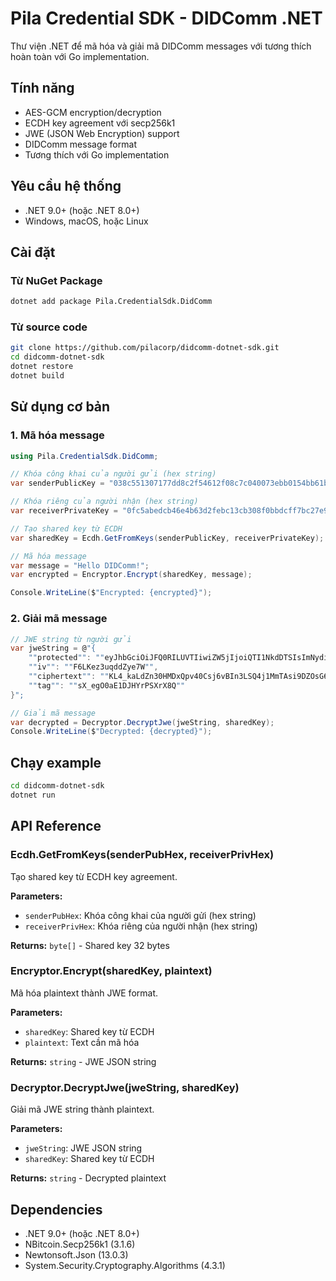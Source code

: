 # Pila Credential SDK - DIDComm .NET

Thư viện .NET để mã hóa và giải mã DIDComm messages với tương thích hoàn toàn với Go implementation.

## Tính năng

- AES-GCM encryption/decryption
- ECDH key agreement với secp256k1
- JWE (JSON Web Encryption) support
- DIDComm message format
- Tương thích với Go implementation

## Yêu cầu hệ thống

- .NET 9.0+ (hoặc .NET 8.0+)
- Windows, macOS, hoặc Linux

## Cài đặt

### Từ NuGet Package

```bash
dotnet add package Pila.CredentialSdk.DidComm
```

### Từ source code

```bash
git clone https://github.com/pilacorp/didcomm-dotnet-sdk.git
cd didcomm-dotnet-sdk
dotnet restore
dotnet build
```

## Sử dụng cơ bản

### 1. Mã hóa message

```csharp
using Pila.CredentialSdk.DidComm;

// Khóa công khai của người gửi (hex string)
var senderPublicKey = "038c551307177dd8c2f54612f08c7c040073ebb0154bb61bcd4d02f376d4ce93b2";

// Khóa riêng của người nhận (hex string)
var receiverPrivateKey = "0fc5abedcb46e4b63d2febc13cb308f0bbdcff7bc27e9621d18977cc6fa1713d";

// Tạo shared key từ ECDH
var sharedKey = Ecdh.GetFromKeys(senderPublicKey, receiverPrivateKey);

// Mã hóa message
var message = "Hello DIDComm!";
var encrypted = Encryptor.Encrypt(sharedKey, message);

Console.WriteLine($"Encrypted: {encrypted}");
```

### 2. Giải mã message

```csharp
// JWE string từ người gửi
var jweString = @"{
    ""protected"": ""eyJhbGciOiJFQ0RILUVTIiwiZW5jIjoiQTI1NkdDTSIsImNydiI6InNlY3AyNTZrMSIsInR5cCI6ImFwcGxpY2F0aW9uL2RpZGNvbW0tZW5jcnlwdGVkK2pzb24ifQ"",
    ""iv"": ""F6LKez3uqddZye7W"",
    ""ciphertext"": ""KL4_kaLdZn30HMDxQpv40Csj6vBIn3LSQ4j1MmTAsi9DZOsG6ASBqPsHuj-Cvv-dAwQTTEWnopW72XSx6XbCdqNcW_SnYlz3MEX9vfy1PRK9sow2lMi8uS9XbU84iR0kXrWN364l7yIWoS_bckd_EqwEz0JDB2KkZDDj7C3YBmBUByNtH-NzO7ov5cC8f8EFoZcUMFpcCDaH1rOGqFGYBXtS17jtRJ0ZriZk7pqJNRWo3ezdQJoWxskUjGOcY15jiYpUTGHhEX4NPhnJJGzAlo38BvHdS-x0NU5WPjuTOSvsgwO6AHSkHl-FwaHU8gHt4MqHHMy5fMlRD45ZibJHXUFhzMBNdQibdvdoNYUriShYZlpvl0A71mZNF-coaPUS2Jqm67msYP2WbEwd9H5qLNlwumOh4YJcw_V8yIs9WI32Uf9zQ_wwgrQU9p82xo9Wy0JDzd8inww88E3prSfu-YNNovlC6Lwm5dVsWWhRYqBUa9K_yLaEbr2ZfyxcBuoq6kFIaOFnEDNtnAs_oX4evYHsd04e8irq1R5-iKSgcgoTCKkEHNmNzHm7tZH3bYFxbqShqKUojaHZEhs8l4zu0guO4TKcnqJVhmC8V6oyKZoz_na4ej3uc1ECLEgvFWRbmn2b644Zzi87jAdnEvgOGl3EoUs-rY77hUoAOjYqU2UXP9a76TbREB6ZBEjUzj4C0XkOJ857lbeSv4ZDDMuKLIW9Oeb_Y68C8nlwC0c0SZM9JRPziB1c5v2OrlZi6Li6uZBZTamgAE-E21vtmqAfWhnvz4SBMkGyN646Xl_NPN0NlAdamekJKemTafneaEbJ4l25QRzca_3m_Lwqe9wrCgZ5LGL66tp19gFXomLm57K6SdrjcnOKgpsMSWKo1V3yUihLUwgl1qElexLVCVA0CIH738OaZQQ19jWzDhRwMEyXAxHD8TCCW1tgWZhtXY58e-QaTB0tMxWnsvEjHGD_WZMgCCs1wYciJVOsJsMIP1lUZ2vP9CYBUIW5F8F6s_Hgq3IWcDrch1tOqGvxxG4OLV_VKvY9L1mqlXwAkbFa6R2qM23R8Z9u9ZjLxQ4Eg5XiH6ypci2TGIcXIMjKF0e97leOv4Nud1yywCPuXmJdhCyfUX2UpiitSeAmbepoHVUjB_FOVFtejGSR0E_pFUxV1Ke2Dd_N0Epk4f9l3e83EkJ7C9HL_M7pB0lM9k62qwN0JNBDhNZlScpMLsMZWfTyavhfUZq0BWaIWutDQnV5eBsTCpQVuwJKGT8-PMrwAA3zjubf0H4NDzLsl58dMMfeCx2WPq5LRQ9des37prIYStv2ntsPVpQ9NS7F2IOujJW1qUnDVBcKQwYT9O7TuT6TcLer4J3qtK-UozYNhIG5YyVQ_rtEPs8VHU5fYS0Auw3pQkyfG2ZFFFTx1xPFiAqXa35dMmikyQsOgF3Hw1gmNhlduYNW5vQsHkDJpan-kr211YVh_A2vsI3ZtsrD_UV6S_skOky0hijCth6A8Mb_xILcjzfymq1tOSHnoUJ_cV8re6Ee22QOhMB5BbUSYrzfwC-nY1NV75keB3cUx4yC-IC6KPjixddD6NUyIqteHtu3WIJ7naVKp7CXf_hA7iqBSSA6Rq-XJFddocn3Vt98idzHUNPE6XrXhnz2mpJ3oZkFnzowhklS6Icxs5Llf7kNVGmjACP4IUQEtwj2CohtrNfvc-bT5l2craPMSOtGHfJjXZ8cKRgZP_I7QjJhRJtrmR3JAZyKTUHvYTClYIdsa7FXvbodiNWG6va6YtFEFr_Qcd7B_mS_s5DbROYmWY_SUq0OrT984nuzHzE1hQ_XfpRkIcexu7KOu56oRdRP3Tg9WLcaI0AFq5O9GdP09uqPmFOh0lriavmTZtTBtkV4CD72cecxKmC5nuzwH6gZbOuRNck45uRY1YK8VwklMtmd2x_zGmFujXS3c6HFvMTXfUEFkkZ13WsZTKmiA6MwkAMya57uyNeZFmSUfle6JgCBWJ9Jgu4-d5xnVyziREWxo3RCEjcabGvsW2ox6Bk5Vlz9mvYGP3_rxuIeMni4HQmAB7sONQUSOiuJ6u595c7bU4UhqUJIt9SF9PW8CyPjtZsykWUFaxEyWw-IVNqgSM1lIob0Ikz6lh-3zLLYCS2OrxYDvTVEVIYlcGHf0JlLfrq3ayA09xfK6vQt0TBeJyjIYNd54pyoRZfhRntqESP_fTei83FozYTbZMrEUrQKxwaKx7WSQYCbiHCiKlorxYMN8KzyB0SOyYYxx4vmuu9MT3kZhBIMpZsSP7EgzfFzyBEZuX2EB9aAO6xyrhHKowKxy6YV4wH7Sr4mtDs_5HTKX0tJl29Ms8CgNTNU5eNkl_R4Zz_yiHDXTRz3u3P0Hl3NVtpv8jm8WR4AlN8c6alKknVIwabubdSqWM3zvDP1Iuv14bXrYTKDKYvaBKLZkvxw25NnidmZEf2taqJxdOmOpwYnFulA9qkexseA39r1WR2J-uOoy2Bxr9MNYCigV5ZMs1MFuQiv8geMQNMM7y1xq5VwPUNfZVsWx90nISyh-G-8m30w_tPSs8Br1fufl9dKVgBR0pBhzTbX4W0UfV5nPRyGYPcp-RICdzmEafA_yU_tIsgY2Bj3DSMLE0m8YR723IQBYOV_YXqupzRLrU6ehBQlP8IdFiUGujxbV6zyhoAK0u8bLOyT8-N4zruxXXAEWZPfi4qEBTQkJ63giO5Mu5kc-iWJiyFJVWB-yZV_tZOnDVw2Q45x_I1oWkfI8PfUH0plkl8dIqAGH7uLPYfM1foJ3v2Pg9E94RZv0HqgqrjDJcnZRdron6mq6gwa9bQnBCguuXNfpTKUcHmsJLzP3UZLY6hrhlIAygdeQmoe5y1wd7a77NdcyE4MWRs9VeV2zgD7j2wzjJFjDkxSv6Bb1BUjd3GJoErSOEhgIt0BxI4RQ3J_yVeznb9XUPUC9_4CIXLW237LmXlwqLv7Ks5OdSKa82Ca-7anbvixOmJE0WJItmz0cPhMB1OL2XunYcairTr51fMq5kjH2d7ABhyzdtbCsaxUcmzPm7N8Ci57NUe46zjUTdyThFHIswWpC0_Vf-288CjXFsOmLQeiTWHhGIOFllGSWQI9z9YNG2iaDLrU51FEVyCHrND5hkoxetsxAXAMggyf4arVEyY9RTiHCjexs-a-nbkxSykJ_BE4DrTcHWZaCN6MFiYXfvclcPxpdwsE9_--3a5a2w2E7YJMiEF4-RBGWhhCaK9iYozzLcLnt2fii7FgDfGrvKOtAgh-J02_kZ_y7HeV465OJcl5eEsT6blZ8kO3Y052E5ykODc_Ql2-BD8Y_jsA9EiZHrTFucnye1DOO3aCfUwaS4z6IBTOnJmJnri9twC3uo6qOvh1OCeUl7uxXB5ohSJIV5nT3mpMhArHevGLDjb_dXYT9tOnfStAkVqh8v0GKp5H5Z_CZlZWtgnuXmzptTD02boJ9vmb0G6B65fiChH-W3Bv8sBeuI2mGyw-q-AhngPit-_qfDMq1szjYRbGza70x9EGVv3Z6Dh3rbpV9V-7gzoeYcEqNcgoUILFyAcAEkgOv6x0cZNmIAB3dn84dJvFefulyPyBywGWFjwqI9lPQKhn4rsbSIXSpNTOEWeA_GYnXqeTwmT-us0m1M_VfVFlmr8-l8wrHZbqTYLZ2wIX4P9TGyyCX58rBaXxo-tOMopydx7S7c4j32osrqo3F8L2yM-jiJ8jM62f7QvJe6L4Trz5b17LzGrG8v2NshxQkKl87Zvxwlzs-JAkXUbJul1V210FrS2cK5IJy_5f84J87tDO4RDL24snph_Dr4PHpuY7WRtWAX1IAeXRb3SXZQItF2AU21YsG7Up_b6scfOIajtdHqzkTz0uXwKC8Nx2lSEdrW2tNH-MgIqH_7B2bAmyQ2FpqR2niOrvPVxwhssfIf_56R5VcGh0GJqaQvtuFhheGiNG21uh5Rh3qIE5f3DO13gx1eiDjltb9sBxYJw9tjD8Fe8OkQOZ7AcPSYjWCvB6WtquUvpmKm8vs9u72RT23FQj-MQbSR7WIuwRGKw2XZK0g78Mp9FM10FcAQ1yGdU_SaI5_tqhzeKOVMQfS9MjhAOOT9hfO4V0sLMlbAi6OCqyywlvTXIhu9P1ql3dZXCsu6zwTEuTgeA4KOONisAVRpWQFH864oimAHFpMp7w13EP09ju2Ldm7Af59wzHBOySUnb3yEIGbACPhQhdtxn836zQqQjpL8h17MFJM_C1C1fKUdU4Vjfy4kFloU9OcmvqgoqNnG19CTXreZ4hhz9DYOOLtxaeDC73un8x640AxFAojX78zfAdNN-RMJ6JA5sAIfxsiVi3C1Lxdm-b5kmhhRuisDeTYfpmTEjUCoO4Q4MR2ZXE1RXP7PBoNil1GUK6-UQ"",
    ""tag"": ""sX_egO0aE1DJHYrPSXrX8Q""
}";

// Giải mã message
var decrypted = Decryptor.DecryptJwe(jweString, sharedKey);
Console.WriteLine($"Decrypted: {decrypted}");
```

## Chạy example

```bash
cd didcomm-dotnet-sdk
dotnet run
```

## API Reference

### Ecdh.GetFromKeys(senderPubHex, receiverPrivHex)

Tạo shared key từ ECDH key agreement.

**Parameters:**

- `senderPubHex`: Khóa công khai của người gửi (hex string)
- `receiverPrivHex`: Khóa riêng của người nhận (hex string)

**Returns:** `byte[]` - Shared key 32 bytes

### Encryptor.Encrypt(sharedKey, plaintext)

Mã hóa plaintext thành JWE format.

**Parameters:**

- `sharedKey`: Shared key từ ECDH
- `plaintext`: Text cần mã hóa

**Returns:** `string` - JWE JSON string

### Decryptor.DecryptJwe(jweString, sharedKey)

Giải mã JWE string thành plaintext.

**Parameters:**

- `jweString`: JWE JSON string
- `sharedKey`: Shared key từ ECDH

**Returns:** `string` - Decrypted plaintext

## Dependencies

- .NET 9.0+ (hoặc .NET 8.0+)
- NBitcoin.Secp256k1 (3.1.6)
- Newtonsoft.Json (13.0.3)
- System.Security.Cryptography.Algorithms (4.3.1)
